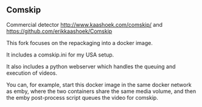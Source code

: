 ## Comskip

Commercial detector
http://www.kaashoek.com/comskip/ and https://github.com/erikkaashoek/Comskip

This fork focuses on the repackaging into a docker image.

It includes a comskip.ini for my USA setup.

It also includes a python webserver which handles the queuing and execution of videos.

You can, for example, start this docker image in the same docker network as emby, where the two containers share the same media volume, and then the emby post-process script queues the video for comskip.
